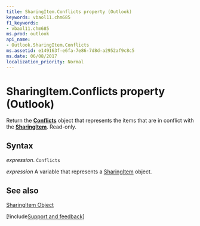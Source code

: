 ```yaml
---
title: SharingItem.Conflicts property (Outlook)
keywords: vbaol11.chm685
f1_keywords:
- vbaol11.chm685
ms.prod: outlook
api_name:
- Outlook.SharingItem.Conflicts
ms.assetid: e149163f-e6fa-7e86-7d8d-a2952af9c8c5
ms.date: 06/08/2017
localization_priority: Normal
---
```



# SharingItem.Conflicts property (Outlook)

Return the  **[Conflicts](Outlook.Conflicts.md)** object that represents the items that are in conflict with the **[SharingItem](Outlook.SharingItem.md)**. Read-only.


## Syntax

_expression_. `Conflicts`

_expression_ A variable that represents a [SharingItem](Outlook.SharingItem.md) object.


## See also


[SharingItem Object](Outlook.SharingItem.md)

[!include[Support and feedback](~/includes/feedback-boilerplate.md)]